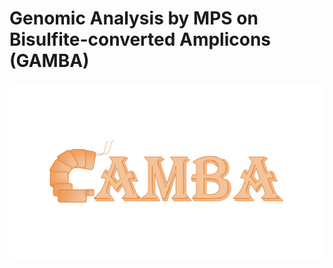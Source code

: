 # Genomic Analysis by MPS on Bisulfite-converted Amplicons (GAMBA)

![Alt text](img/GAMBA.png?raw=true "logo")
